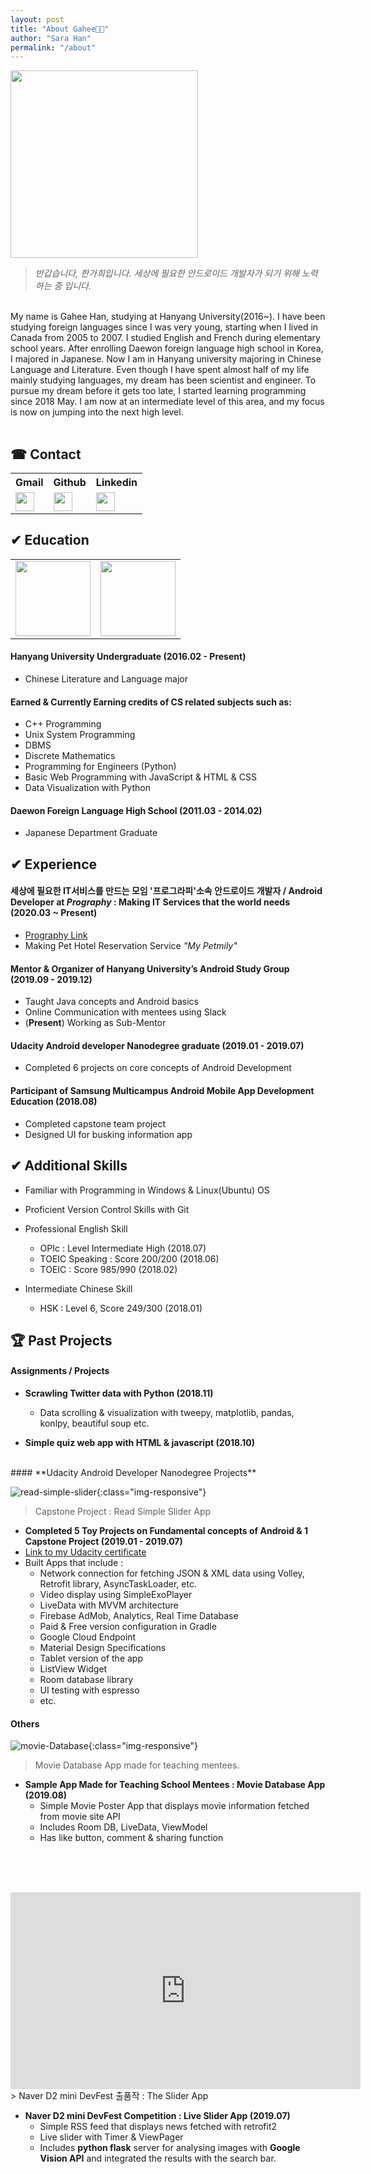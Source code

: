 ```yaml
---
layout: post
title: "About Gahee🧒🏻"
author: "Sara Han"
permalink: "/about"
---
```



<img src="./assets/img/2020_me_2.jpg" width="300"/>

> _반갑습니다, 한가희입니다._
> _세상에 필요한 안드로이드 개발자가 되기 위해 노력하는 중 입니다._

<br>
My name is Gahee Han, studying at Hanyang University(2016~). I have been studying foreign languages since I was very young, starting when I lived in Canada from 2005 to 2007. I studied English and French during elementary school years. After enrolling Daewon foreign language high school in Korea, I majored in Japanese. Now I am in Hanyang university majoring in Chinese Language and Literature. Even though I have spent almost half of my life mainly studying languages, my dream has been scientist and engineer. To pursue my dream before it gets too late, I started learning programming since 2018 May. I am now at an intermediate level of this area, and my focus is now on jumping into the next high level.
<br><br>

<script src="//code.jquery.com/jquery-3.2.1.min.js"></script>
<script>
function copyToClipboard(val) {
  var t = document.createElement("textarea");
  document.body.appendChild(t);
  t.value = val;
  t.select();
  document.execCommand('copy');
  document.body.removeChild(t);
}
function gmailClickToCopy(){
  copyToClipboard('sarahan774@gmail.com');
  alert('Email address is copied to your clipboard!\n이메일이 클립보드에 복사 되었습니다.');
};
</script>


## ☎ Contact
<table style="width:100%">
  <tr>
    <th>Gmail</th>
    <th>Github</th>
    <th>Linkedin</th>
  </tr>
  <tr>
    <td>
    <img id="gmailImage" src="./assets/img/gmail.png" width = "30" height = "30" onclick="gmailClickToCopy();">
    </td>
    <td>
    <a href = "https://github.com/SaraHan774">
        <img src="./assets/img/github-image.png" width = "30" height = "30">
        </a>
    </td>
    <td>
    <a href = "https://www.linkedin.com/in/gahee-han-sara">
        <img src="./assets/img/linkedin.png" width = "30" height = "30">
        </a>
    </td>
  </tr>
</table>

## ✔ Education

  <table width="100%">
    <tr>
      <td><a href = "https://www.hanyang.ac.kr/web/eng">
      <img src="./assets/img/HYU_symbol.png" width="120" height = "120">
        </a>
      </td>
      <td><a href ="http://eng.dwfl.hs.kr/">
      <img src="./assets/img/daewon.png" width="120" height = "120"></a></td>
    </tr>
  </table>

#### Hanyang University Undergraduate (2016.02 - Present)
  * Chinese Literature and Language major

#### Earned & Currently Earning credits of CS related subjects such as:
  * C++ Programming 
  * Unix System Programming 
  * DBMS 
  * Discrete Mathematics
  * Programming for Engineers (Python)
  * Basic Web Programming with JavaScript & HTML & CSS
  * Data Visualization with Python

#### Daewon Foreign Language High School (2011.03 - 2014.02)
  * Japanese Department Graduate

## ✔ Experience

#### 세상에 필요한 IT서비스를 만드는 모임 '프로그라피'소속 안드로이드 개발자 / Android Developer at _Prography_ : Making IT Services that the world needs (2020.03 ~ **Present**)
  * [Prography Link](http://prography.org/)
  * Making Pet Hotel Reservation Service _"My Petmily"_

#### Mentor & Organizer of Hanyang University’s Android Study Group (2019.09 - 2019.12)
  * Taught Java concepts and Android basics
  * Online Communication with mentees using Slack
  * (**Present**) Working as Sub-Mentor 

#### Udacity Android developer Nanodegree graduate (2019.01 - 2019.07)
  * Completed 6 projects on core concepts of Android Development

#### Participant of Samsung Multicampus Android Mobile App Development Education (2018.08)
  * Completed capstone team project
  * Designed UI for busking information app

## ✔ Additional Skills
* Familiar with Programming in Windows & Linux(Ubuntu) OS
* Proficient Version Control Skills with Git

* Professional English Skill
  * OPIc : Level Intermediate High (2018.07)
  * TOEIC Speaking : Score 200/200 (2018.06)
  * TOEIC : Score 985/990 (2018.02)

* Intermediate Chinese Skill
  * HSK : Level 6, Score 249/300 (2018.01)

## 🏆 Past Projects

#### **Assignments / Projects**
* **Scrawling Twitter data with Python (2018.11)**
  * Data scrolling & visualization with tweepy, matplotlib,  pandas, konlpy, beautiful soup etc.

* **Simple quiz web app with HTML & javascript (2018.10)**

<br>
#### **Udacity Android Developer Nanodegree Projects**

![read-simple-slider](../assets/img/ReadSimpleSlider.png){:class="img-responsive"}
> Capstone Project : Read Simple Slider App

* **Completed 5 Toy Projects on Fundamental concepts of Android & 1 Capstone Project (2019.01 - 2019.07)**
* [Link to my Udacity certificate](https://graduation.udacity.com/confirm/J54R3E7)
* Built Apps that include :
  * Network connection for fetching JSON & XML data  using Volley, Retrofit library, AsyncTaskLoader, etc.
  * Video display using SimpleExoPlayer
  * LiveData with MVVM architecture
  * Firebase AdMob, Analytics, Real Time Database
  * Paid & Free version configuration in Gradle
  * Google Cloud Endpoint
  * Material Design Specifications
  * Tablet version of the app
  * ListView Widget
  * Room database library
  * UI testing with espresso
  * etc.

#### **Others**
![movie-Database](../assets/img/MovieDatabase.png){:class="img-responsive"}
> Movie Database App made for teaching mentees.

* **Sample App Made for Teaching School Mentees : Movie Database App (2019.08)**
  * Simple Movie Poster App that displays movie information fetched from movie site API
  * Includes Room DB, LiveData, ViewModel
  * Has like button, comment & sharing function

<br><br><br>

<iframe width="560" height="315" src="https://www.youtube.com/embed/aK5KGjFnbSs" frameborder="0" allow="accelerometer; autoplay; encrypted-media; gyroscope; picture-in-picture" allowfullscreen></iframe>
> Naver D2 mini DevFest 출품작 : The Slider App

* **Naver D2 mini DevFest Competition : Live Slider App (2019.07)**
  * Simple RSS feed that displays news fetched with retrofit2
  * Live slider with Timer & ViewPager
  * Includes **python flask** server for analysing images with **Google Vision API** and integrated the results with the search bar.
